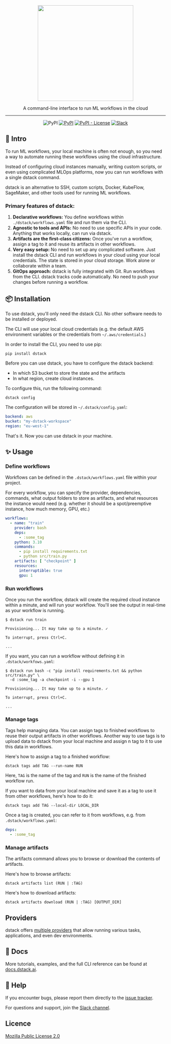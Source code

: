 <div align="center">
<img src="https://raw.githubusercontent.com/dstackai/dstack/master/docs/assets/logo.svg" width="300px"/>    

A command-line interface to run ML workflows in the cloud
______________________________________________________________________

![PyPI](https://img.shields.io/github/workflow/status/dstackai/dstack/Build?logo=github&style=for-the-badge)
[![PyPI](https://img.shields.io/pypi/v/dstack?style=for-the-badge)](https://pypi.org/project/dstack/)
[![PyPI - License](https://img.shields.io/pypi/l/dstack?style=for-the-badge)](https://github.com/dstackai/dstack/blob/master/LICENSE.md)
[![Slack](https://img.shields.io/badge/slack-join-e01563?style=for-the-badge)](https://join.slack.com/t/dstackai/shared_invite/zt-xdnsytie-D4qU9BvJP8vkbkHXdi6clQ)

[//]: # ([![twitter]&#40;https://img.shields.io/twitter/follow/dstackai.svg?style=social&label=Follow&#41;]&#40;https://twitter.com/dstackai&#41;)

</div>

## 👋 Intro

To run ML workflows, your local machine is often not enough, so you need a way 
to automate running these workflows using the cloud infrastructure.

Instead of configuring cloud instances manually, writing custom scripts, or even using complicated MLOps platforms, 
now you can run workflows with a single dstack command.

dstack is an alternative to SSH, custom scripts, Docker, KubeFlow, SageMaker, and other tools used 
for running ML workflows.

### Primary features of dstack:

1. **Declarative workflows:** You define workflows within `./dstack/workflows.yaml` file 
  and run them via the CLI.
2. **Agnostic to tools and APIs:** No need to use specific APIs in your code. Anything that works locally, can run via dstack.
3. **Artifacts are the first-class citizens:** Once you've run a workflow, assign a tag to
  it and reuse its artifacts in other workflows.
4. **Very easy setup:** No need to set up any complicated software. Just install the dstack CLI and run workflows
  in your cloud using your local credentials. The state is stored in your cloud storage. Work alone or collaborate within a team.
5. **GitOps approach:** dstack is fully integrated with Git. Run workflows from the CLI. dstack tracks code automatically.
  No need to push your changes before running a workflow.

## 📦 Installation

To use dstack, you'll only need the dstack CLI. No other software needs to be installed or deployed.

The CLI will use your local cloud credentials (e.g. the default AWS environment variables 
or the credentials from `~/.aws/credentials`.)

In order to install the CLI, you need to use pip:

```shell
pip install dstack
```

Before you can use dstack, you have to configure the dstack backend:

 * In which S3 bucket to store the state and the artifacts
 * In what region, create cloud instances.

To configure this, run the following command:

```shell
dstack config
```

The configuration will be stored in `~/.dstack/config.yaml`:

```yaml
backend: aws
bucket: "my-dstack-workspace"
region: "eu-west-1"
```

That's it. Now you can use dstack in your machine.

## ✨ Usage

### Define workflows

Workflows can be defined in the `.dstack/workflows.yaml` file within your 
project.

For every workflow, you can specify the provider, dependencies, commands, what output 
folders to store as artifacts, and what resources the instance would need (e.g. whether it should be a 
spot/preemptive instance, how much memory, GPU, etc.)

```yaml
workflows:
  - name: "train"
    provider: bash
    deps:
      - :some_tag
    python: 3.10
    commands:
      - pip install requirements.txt
      - python src/train.py
    artifacts: [ "checkpoint" ]
    resources:
      interruptible: true
      gpu: 1
```

### Run workflows

Once you run the workflow, dstack will create the required cloud instance within a minute,
and will run your workflow. You'll see the output in real-time as your 
workflow is running.

```shell
$ dstack run train

Provisioning... It may take up to a minute. ✓

To interrupt, press Ctrl+C.

...
```

If you want, you can run a workflow without defining it in `.dstack/workfows.yaml`:

```shell
$ dstack run bash -c "pip install requirements.txt && python src/train.py" \
  -d :some_tag -a checkpoint -i --gpu 1

Provisioning... It may take up to a minute. ✓

To interrupt, press Ctrl+C.

...
```

### Manage tags

Tags help managing data. You can assign tags to finished workflows to reuse their output artifacts 
in other workflows. Another way to use tags is to upload data to dstack from your local machine
and assign n tag to it to use this data in workflows.

Here's how to assign a tag to a finished workflow:

```shell
dstack tags add TAG --run-name RUN
```

Here, `TAG` is the name of the tag and `RUN` is the name of the finished workflow run.

If you want to data from your local machine and save it as a tag to use it from other workflows,
here's how to do it:

```shell
dstack tags add TAG --local-dir LOCAL_DIR
```

Once a tag is created, you can refer to it from workflows, e.g. from `.dstack/workflows.yaml`:

```yaml
deps:
  - :some_tag
```

### Manage artifacts

The artifacts command allows you to browse or download the contents of artifacts.

Here's how to browse artifacts:

```shell
dstack artifacts list (RUN | :TAG)
```

Here's how to download artifacts:

```shell
dstack artifacts download (RUN | :TAG) [OUTPUT_DIR]
```

## Providers

dstack offers [multiple providers](https://docs.dstack.ai/providers) that allow running various tasks, applications, 
and even dev environments.

## 📘 Docs

More tutorials, examples, and the full CLI reference can be found at [docs.dstack.ai](https://docs.dstack.ai).

## 🛟 Help

If you encounter bugs, please report them directly 
to the [issue tracker](https://github.com/dstackai/dstack/issues).

For questions and support, join the [Slack channel](https://join.slack.com/t/dstackai/shared_invite/zt-xdnsytie-D4qU9BvJP8vkbkHXdi6clQ).

##  Licence

[Mozilla Public License 2.0](LICENSE.md)
